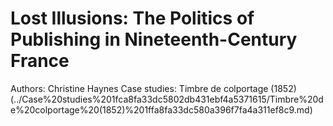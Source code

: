 # Lost Illusions: The Politics of Publishing in Nineteenth-Century France

Authors: Christine Haynes
Case studies: Timbre de colportage (1852) (../Case%20studies%201fca8fa33dc5802db431ebf4a5371615/Timbre%20de%20colportage%20(1852)%201ffa8fa33dc580a396f7fa4a311ef8c9.md)